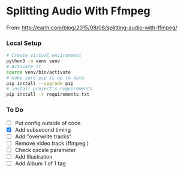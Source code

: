# Splitting Audio With Ffmpeg
From: http://earlh.com/blog/2015/08/08/splitting-audio-with-ffmpeg/

### Local Setup

```bash
# Create virtual environment
python3 -m venv venv
# Activate it
source venv/bin/activate
# make sure pip is up to date
pip install --upgrade pip
# install project's requirements
pip install -r requirements.txt 
```
### To Do 

- [ ] Put config outside of code
- [x] Add subsecond timing
- [ ] Add "overwrite tracks"
- [ ] Remove video track (ffmpeg )
- [ ] Check qscale parameter
- [ ] Add Illustration
- [ ] Add Album 1 of 1 tag